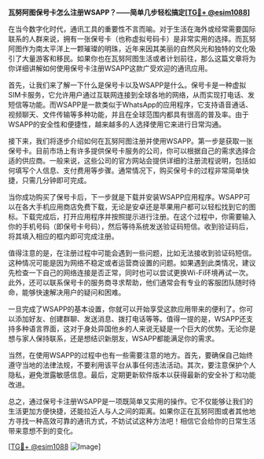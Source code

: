 **瓦努阿图保号卡怎么注册WSAPP？——简单几步轻松搞定[[TG💪+ @esim1088](https://t.me/s/esim1088)]**

在当今数字化时代，通讯工具的重要性不言而喻。对于生活在海外或经常需要国际联系的人群来说，拥有一张保号卡（也称虚拟号码卡）是非常实用的选择。而瓦努阿图作为南太平洋上一颗璀璨的明珠，近年来因其美丽的自然风光和独特的文化吸引了大量游客和移民。如果你也在瓦努阿图生活或者计划前往，那么这篇文章将为你详细讲解如何使用保号卡注册WSAPP这款广受欢迎的通讯应用。

首先，让我们来了解一下什么是保号卡以及WSAPP是什么。保号卡是一种虚拟SIM卡服务，它允许用户通过互联网连接到全球各地的网络，从而实现打电话、发短信等功能。而WSAPP是一款类似于WhatsApp的应用程序，它支持语音通话、视频聊天、文件传输等多种功能，并且在全球范围内都具有很高的普及率。由于WSAPP的安全性和便捷性，越来越多的人选择使用它来进行日常沟通。

接下来，我们将逐步介绍如何在瓦努阿图注册并使用WSAPP。第一步是获取一张保号卡。目前市场上有许多提供保号卡服务的公司，你可以根据自己的需求选择合适的供应商。一般来说，这些公司的官方网站会提供详细的注册流程说明，包括如何填写个人信息、支付费用等步骤。通常情况下，购买保号卡的过程非常简单快捷，只需几分钟即可完成。

当你成功购买了保号卡后，下一步就是下载并安装WSAPP应用程序。WSAPP可以在各大手机应用商店免费下载，无论是安卓还是苹果用户都可以轻松找到它的图标。下载完成后，打开应用程序并按照提示进行注册。在这个过程中，你需要输入你的手机号码（即保号卡号码），然后等待系统发送验证码短信。收到验证码后，将其填入相应的框内即可完成注册。

值得注意的是，在注册过程中可能会遇到一些问题，比如无法接收到验证码短信。这种情况可能是因为网络不稳定或者运营商设置的问题。如果遇到此类情况，建议先检查一下自己的网络连接是否正常，同时也可以尝试更换Wi-Fi环境再试一次。此外，还可以联系保号卡的服务商寻求帮助，他们通常会有专业的客服团队随时待命，能够快速解决用户的疑问和困难。

一旦完成了WSAPP的基本设置，你就可以开始享受这款应用带来的便利了。你可以添加好友、创建群聊、发送消息、拨打电话等等。值得一提的是，WSAPP还支持多种语言界面，这对于身处异国他乡的人来说无疑是一个巨大的优势。无论你是想与家人保持联系，还是想结识新朋友，WSAPP都能满足你的需求。

当然，在使用WSAPP的过程中也有一些需要注意的地方。首先，要确保自己始终遵守当地的法律法规，不要利用该平台从事任何违法活动。其次，要注意保护个人隐私，避免泄露敏感信息。最后，定期更新软件版本以获得最新的安全补丁和功能改进。

总之，通过保号卡注册WSAPP是一项既简单又实用的操作。它不仅能够让我们的生活更加方便快捷，还能拉近人与人之间的距离。如果你正在瓦努阿图或者其他地方寻找一种高效可靠的通讯方式，不妨试试这种方法吧！相信它会给你的日常生活带来意想不到的变化。

[[TG💪+ @esim1088](https://t.me/s/esim1088) ![Image](https://i.postimg.cc/4NQfJmqS/Snipaste-2025-05-13-00-14-12.png)]